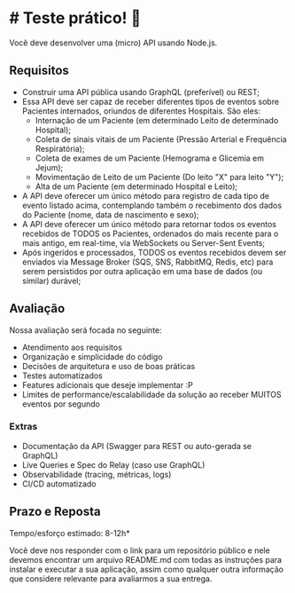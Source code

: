 # # Teste prático! :rocket:

Você deve desenvolver uma (micro) API usando Node.js.

## Requisitos

- Construir uma API pública usando GraphQL (preferível) ou REST;
- Essa API deve ser capaz de receber diferentes tipos de eventos sobre Pacientes internados, oriundos de diferentes Hospitais. São eles:
	- Internação de um Paciente (em determinado Leito de determinado Hospital);
	- Coleta de sinais vitais de um Paciente (Pressão Arterial e Frequência Respiratória);
	- Coleta de exames de um Paciente (Hemograma e Glicemia em Jejum);
	- Movimentação de Leito de um Paciente (Do leito "X" para leito "Y");
	- Alta de um Paciente (em determinado Hospital e Leito);
- A API deve oferecer um único método para registro de cada tipo de evento listado acima, contemplando também o recebimento dos dados do Paciente (nome, data de nascimento e sexo);
- A API deve oferecer um único método para retornar todos os eventos recebidos de TODOS os Pacientes, ordenados do mais recente para o mais antigo, em real-time, via WebSockets ou Server-Sent Events;
- Após ingeridos e processados, TODOS os eventos recebidos devem ser enviados via Message Broker (SQS, SNS, RabbitMQ, Redis, etc) para serem persistidos por outra aplicação em uma base de dados (ou similar) durável;

## Avaliação

Nossa avaliação será focada no seguinte:

- Atendimento aos requisitos
- Organização e simplicidade do código
- Decisões de arquitetura e uso de boas práticas
- Testes automatizados
- Features adicionais que deseje implementar :P
- Limites de performance/escalabilidade da solução ao receber MUITOS eventos por segundo

### Extras

- Documentação da API (Swagger para REST ou auto-gerada se GraphQL)
- Live Queries e Spec do Relay (caso use GraphQL)
- Observabilidade (tracing, métricas, logs)
- CI/CD automatizado

## Prazo e Reposta

Tempo/esforço estimado: 8-12h*

Você deve nos responder com o link para um repositório público e nele devemos encontrar um arquivo README.md com todas as instruções para instalar e executar a sua aplicação, assim como qualquer outra informação que considere relevante para avaliarmos a sua entrega.